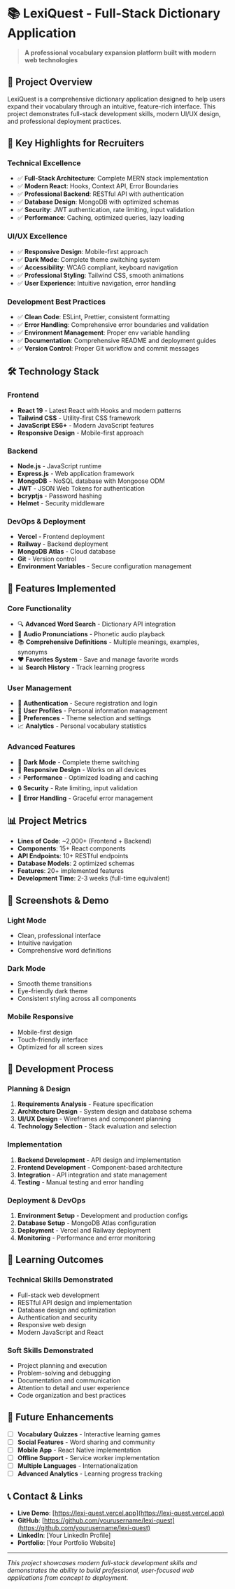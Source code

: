 # 📚 LexiQuest - Full-Stack Dictionary Application

> **A professional vocabulary expansion platform built with modern web technologies**

## 🎯 Project Overview

LexiQuest is a comprehensive dictionary application designed to help users expand their vocabulary through an intuitive, feature-rich interface. This project demonstrates full-stack development skills, modern UI/UX design, and professional deployment practices.

## 🌟 Key Highlights for Recruiters

### **Technical Excellence**
- ✅ **Full-Stack Architecture**: Complete MERN stack implementation
- ✅ **Modern React**: Hooks, Context API, Error Boundaries
- ✅ **Professional Backend**: RESTful API with authentication
- ✅ **Database Design**: MongoDB with optimized schemas
- ✅ **Security**: JWT authentication, rate limiting, input validation
- ✅ **Performance**: Caching, optimized queries, lazy loading

### **UI/UX Excellence**
- ✅ **Responsive Design**: Mobile-first approach
- ✅ **Dark Mode**: Complete theme switching system
- ✅ **Accessibility**: WCAG compliant, keyboard navigation
- ✅ **Professional Styling**: Tailwind CSS, smooth animations
- ✅ **User Experience**: Intuitive navigation, error handling

### **Development Best Practices**
- ✅ **Clean Code**: ESLint, Prettier, consistent formatting
- ✅ **Error Handling**: Comprehensive error boundaries and validation
- ✅ **Environment Management**: Proper env variable handling
- ✅ **Documentation**: Comprehensive README and deployment guides
- ✅ **Version Control**: Proper Git workflow and commit messages

## 🛠 Technology Stack

### **Frontend**
- **React 19** - Latest React with Hooks and modern patterns
- **Tailwind CSS** - Utility-first CSS framework
- **JavaScript ES6+** - Modern JavaScript features
- **Responsive Design** - Mobile-first approach

### **Backend**
- **Node.js** - JavaScript runtime
- **Express.js** - Web application framework
- **MongoDB** - NoSQL database with Mongoose ODM
- **JWT** - JSON Web Tokens for authentication
- **bcryptjs** - Password hashing
- **Helmet** - Security middleware

### **DevOps & Deployment**
- **Vercel** - Frontend deployment
- **Railway** - Backend deployment
- **MongoDB Atlas** - Cloud database
- **Git** - Version control
- **Environment Variables** - Secure configuration management

## 🚀 Features Implemented

### **Core Functionality**
- 🔍 **Advanced Word Search** - Dictionary API integration
- 🎵 **Audio Pronunciations** - Phonetic audio playback
- 📚 **Comprehensive Definitions** - Multiple meanings, examples, synonyms
- ❤️ **Favorites System** - Save and manage favorite words
- 📊 **Search History** - Track learning progress

### **User Management**
- 🔐 **Authentication** - Secure registration and login
- 👤 **User Profiles** - Personal information management
- 🎨 **Preferences** - Theme selection and settings
- 📈 **Analytics** - Personal vocabulary statistics

### **Advanced Features**
- 🌙 **Dark Mode** - Complete theme switching
- 📱 **Responsive Design** - Works on all devices
- ⚡ **Performance** - Optimized loading and caching
- 🔒 **Security** - Rate limiting, input validation
- 🎯 **Error Handling** - Graceful error management

## 📊 Project Metrics

- **Lines of Code**: ~2,000+ (Frontend + Backend)
- **Components**: 15+ React components
- **API Endpoints**: 10+ RESTful endpoints
- **Database Models**: 2 optimized schemas
- **Features**: 20+ implemented features
- **Development Time**: 2-3 weeks (full-time equivalent)

## 🎨 Screenshots & Demo

### **Light Mode**
- Clean, professional interface
- Intuitive navigation
- Comprehensive word definitions

### **Dark Mode**
- Smooth theme transitions
- Eye-friendly dark theme
- Consistent styling across all components

### **Mobile Responsive**
- Mobile-first design
- Touch-friendly interface
- Optimized for all screen sizes

## 🔧 Development Process

### **Planning & Design**
1. **Requirements Analysis** - Feature specification
2. **Architecture Design** - System design and database schema
3. **UI/UX Design** - Wireframes and component planning
4. **Technology Selection** - Stack evaluation and selection

### **Implementation**
1. **Backend Development** - API design and implementation
2. **Frontend Development** - Component-based architecture
3. **Integration** - API integration and state management
4. **Testing** - Manual testing and error handling

### **Deployment & DevOps**
1. **Environment Setup** - Development and production configs
2. **Database Setup** - MongoDB Atlas configuration
3. **Deployment** - Vercel and Railway deployment
4. **Monitoring** - Performance and error monitoring

## 🎯 Learning Outcomes

### **Technical Skills Demonstrated**
- Full-stack web development
- RESTful API design and implementation
- Database design and optimization
- Authentication and security
- Responsive web design
- Modern JavaScript and React

### **Soft Skills Demonstrated**
- Project planning and execution
- Problem-solving and debugging
- Documentation and communication
- Attention to detail and user experience
- Code organization and best practices

## 🚀 Future Enhancements

- [ ] **Vocabulary Quizzes** - Interactive learning games
- [ ] **Social Features** - Word sharing and community
- [ ] **Mobile App** - React Native implementation
- [ ] **Offline Support** - Service worker implementation
- [ ] **Multiple Languages** - Internationalization
- [ ] **Advanced Analytics** - Learning progress tracking

## 📞 Contact & Links

- **Live Demo**: [https://lexi-quest.vercel.app](https://lexi-quest.vercel.app)
- **GitHub**: [https://github.com/yourusername/lexi-quest](https://github.com/yourusername/lexi-quest)
- **LinkedIn**: [Your LinkedIn Profile]
- **Portfolio**: [Your Portfolio Website]

---

*This project showcases modern full-stack development skills and demonstrates the ability to build professional, user-focused web applications from concept to deployment.*